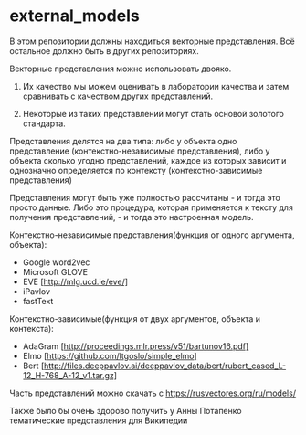 # external_models

В этом репозитории должны находиться векторные представления. Всё остальное должно быть в других репозиториях.

Векторные представления можно использовать двояко.

1. Их качество мы можем оценивать в лаборатории качества и затем сравнивать с качеством других представлений.

2. Некоторые из таких представлений могут стать основой золотого стандарта.

Представления делятся на два типа: либо у объекта одно представление (контекстно-независимые представления), либо у объекта сколько угодно представлений, каждое из которых зависит и однозначно определяется по контексту (контекстно-зависимые представления)
 
Представления могут быть уже полностью рассчитаны - и тогда это просто данные. Либо это процедура, которая применяется к тексту для получения представлений, - и тогда это настроенная модель. 
 
Контекстно-независимые представления(функция от одного аргумента, объекта):
- Google word2vec
- Microsoft GLOVE
- EVE [http://mlg.ucd.ie/eve/]
- iPavlov
- fastText

Контекстно-зависимые(функция от двух аргументов, объекта и контекста):
- AdaGram [http://proceedings.mlr.press/v51/bartunov16.pdf]
- Elmo [https://github.com/ltgoslo/simple_elmo]
- Bert [http://files.deeppavlov.ai/deeppavlov_data/bert/rubert_cased_L-12_H-768_A-12_v1.tar.gz]

Часть представлений можно скачать с https://rusvectores.org/ru/models/

Также было бы очень здорово получить у Анны Потапенко тематические представления для Википедии
